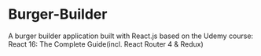 # Burger-Builder
A burger builder application built with React.js based on the Udemy course: React 16: The Complete Guide(incl. React Router 4 &amp; Redux)
